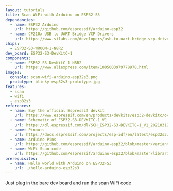 ```yaml
---
layout: tutorials
title: Scan WiFi with Arduino on ESP32-S3
dependancies:
  - name: ESP32 Arduino
    url: https://github.com/espressif/arduino-esp32
  - name: CP210x USB to UART Bridge VCP Drivers
    url: https://www.silabs.com/developers/usb-to-uart-bridge-vcp-drivers?tab=downloads
chips:
  - ESP32-S3-WROOM-1-N8R2
dev_board: ESP32-S3-DevKitC-1
components:
  - name: ESP32-S3-DevKitC-1-N8R2
    url: https://www.aliexpress.com/item/1005003979778978.html
images:
  console: scan-wifi-arduino-esp32s3.png
  prototype: blinky-esp32s3-prototype.jpg
features:
  - scan
  - wifi
  - esp32s3
references:
  - name: Buy the official Espressif devkit
    url: https://www.espressif.com/en/products/devkits/esp32-devkitc/overview
  - name: Schematic of ESP32-S3-DEVKITC-1 V1
    url: https://dl.espressif.com/dl/SCH_ESP32-S3-DEVKITC-1_V1_20210312C.pdf
  - name: Pinouts
    url: https://docs.espressif.com/projects/esp-idf/en/latest/esp32s3/hw-reference/esp32s3/user-guide-devkitc-1.html#pin-layout
  - name: Arduino Pins
    url: https://github.com/espressif/arduino-esp32/blob/master/variants/esp32s3/pins_arduino.h
  - name: WiFi Scan code
    url: https://github.com/espressif/arduino-esp32/blob/master/libraries/WiFi/examples/WiFiScan/WiFiScan.ino
prerequisites:
  - name: Hello world with Arduino on ESP32-S3
    url: ./hello-arduino-esp32s3
---
```


Just plug in the bare dev board and run the scan WiFi code
